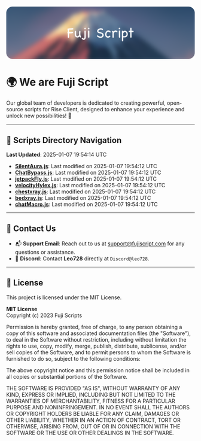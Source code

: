 ![Banner](.github/b.webp)

# 🌍 **We are Fuji Script**

Our global team of developers is dedicated to creating powerful, open-source scripts for Rise Client, designed to enhance your experience and unlock new possibilities! 🌟

---
<!-- SCRIPTS_NAVIGATION_START -->
## 📂 **Scripts Directory Navigation**

**Last Updated**: 2025-01-07 19:54:14 UTC

- **[SilentAura.js](scripts/SilentAura.js)**: Last modified on 2025-01-07 19:54:12 UTC
- **[ChatBypass.js](scripts/ChatBypass.js)**: Last modified on 2025-01-07 19:54:12 UTC
- **[jetpackFly.js](scripts/jetpackFly.js)**: Last modified on 2025-01-07 19:54:12 UTC
- **[velocityHylex.js](scripts/velocityHylex.js)**: Last modified on 2025-01-07 19:54:12 UTC
- **[chestxray.js](scripts/chestxray.js)**: Last modified on 2025-01-07 19:54:12 UTC
- **[bedxray.js](scripts/bedxray.js)**: Last modified on 2025-01-07 19:54:12 UTC
- **[chatMacro.js](scripts/chatMacro.js)**: Last modified on 2025-01-07 19:54:12 UTC

<!-- SCRIPTS_NAVIGATION_END -->

---

## 💬 **Contact Us**  
- 📬 **Support Email**: Reach out to us at [support@fujiscript.com](mailto:support@fujiscript.com) for any questions or assistance.  
- 💬 **Discord**: Contact **Leo728** directly at `Discord@leo728`.

---

## 📜 **License**

This project is licensed under the MIT License.  

**MIT License**  
Copyright (c) 2023 Fuji Scripts  

Permission is hereby granted, free of charge, to any person obtaining a copy of this software and associated documentation files (the "Software"), to deal in the Software without restriction, including without limitation the rights to use, copy, modify, merge, publish, distribute, sublicense, and/or sell copies of the Software, and to permit persons to whom the Software is furnished to do so, subject to the following conditions:  

The above copyright notice and this permission notice shall be included in all copies or substantial portions of the Software.  

THE SOFTWARE IS PROVIDED "AS IS", WITHOUT WARRANTY OF ANY KIND, EXPRESS OR IMPLIED, INCLUDING BUT NOT LIMITED TO THE WARRANTIES OF MERCHANTABILITY, FITNESS FOR A PARTICULAR PURPOSE AND NONINFRINGEMENT. IN NO EVENT SHALL THE AUTHORS OR COPYRIGHT HOLDERS BE LIABLE FOR ANY CLAIM, DAMAGES OR OTHER LIABILITY, WHETHER IN AN ACTION OF CONTRACT, TORT OR OTHERWISE, ARISING FROM, OUT OF OR IN CONNECTION WITH THE SOFTWARE OR THE USE OR OTHER DEALINGS IN THE SOFTWARE.  
